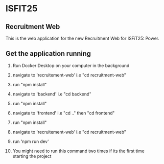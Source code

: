 # ISFIT25

## Recruitment Web

This is the web application for the new Recruitment Web for ISFiT25: Power.

## Get the application running

1. Run Docker Desktop on your computer in the background

2. navigate to 'recruitement-web' i.e "cd recruitment-web"

3. run "npm install"

4. navigate to 'backend' i.e "cd backend"

5. run "npm install"

6. navigate to 'frontend' i.e "cd .." then "cd frontend"

7. run "npm install"

8. navigate to 'recruitement-web' i.e "cd recruitment-web"

9. run 'npm run dev'

10. You might need to run this command two times if its the first time starting the project
